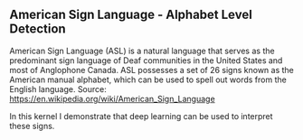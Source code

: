 ## American Sign Language - Alphabet Level Detection

American Sign Language (ASL) is a natural language that serves as the predominant sign language of Deaf communities in the United States and most of Anglophone Canada.  ASL possesses a set of 26 signs known as the American manual alphabet, which can be used to spell out words from the English language.  Source: https://en.wikipedia.org/wiki/American_Sign_Language

In this kernel I demonstrate that deep learning can be used to interpret these signs. 